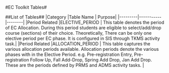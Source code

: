 #EC Toolkit Tables#

##List of Tables##
|Category |Table Name | Purpose|
|---------|-----------|--------|
|Period Related |ELECTIVE_PERIOD | This table denotes the period of EC Allocation. During this period students are eligible to select/add/drop course (sections) of their choice. Theoretically, There can be only one elective period per EC phase. It is configured in SIS through TKMS activity task.|
|Period Related |ALLOCATION_PERIOD | This table captures the various allocation periods available. Allocation periods denote the various phases with in the Elective Period. e.g. Pre-registration Entry, Pre-registration Follow Up, Fall Add-Drop, Spring Add Drop, Jan Add Drop. These are the periods defined by PRMS and ADMS activity tasks. |
